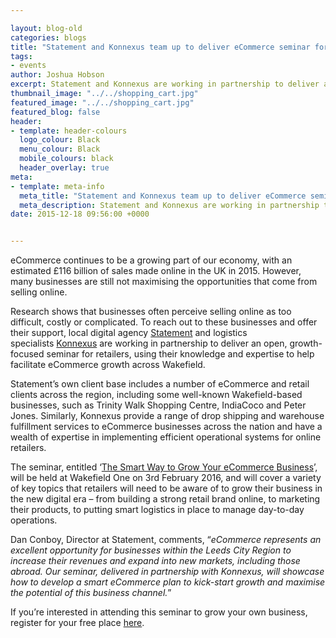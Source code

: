 ```yaml
--- 

layout: blog-old
categories: blogs
title: "Statement and Konnexus team up to deliver eCommerce seminar for growing businesses"
tags:
- events
author: Joshua Hobson
excerpt: Statement and Konnexus are working in partnership to deliver an open, growth-focused seminar for retailers, using their knowledge and expertise to help facilitate eCommerce growth across Wakefield.
thumbnail_image: "../../shopping_cart.jpg"
featured_image: "../../shopping_cart.jpg"
featured_blog: false
header:
- template: header-colours
  logo_colour: Black
  menu_colour: Black
  mobile_colours: black
  header_overlay: true
meta:
- template: meta-info
  meta_title: "Statement and Konnexus team up to deliver eCommerce seminar for growing businesses"
  meta_description: Statement and Konnexus are working in partnership to deliver an open, growth-focused seminar for retailers, using their knowledge and expertise to help facilitate eCommerce growth across Wakefield.
date: 2015-12-18 09:56:00 +0000


--- 
```

eCommerce continues to be a growing part of our economy, with an estimated £116 billion of sales made online in the UK in 2015. However, many businesses are still not maximising the opportunities that come from selling online.

Research shows that businesses often perceive selling online as too difficult, costly or complicated. To reach out to these businesses and offer their support, local digital agency [Statement](https://www.statementagency.com/) and logistics specialists [Konnexus](https://www.konnexus.co.uk) are working in partnership to deliver an open, growth-focused seminar for retailers, using their knowledge and expertise to help facilitate eCommerce growth across Wakefield.

Statement’s own client base includes a number of eCommerce and retail clients across the region, including some well-known Wakefield-based businesses, such as Trinity Walk Shopping Centre, IndiaCoco and Peter Jones. Similarly, Konnexus provide a range of drop shipping and warehouse fulfillment services to eCommerce businesses across the nation and have a wealth of expertise in implementing efficient operational systems for online retailers.

The seminar, entitled ‘[The Smart Way to Grow Your eCommerce Business](https://www.eventbrite.co.uk/e/the-smart-way-to-grow-your-ecommerce-business-tickets-19929391346)’, will be held at Wakefield One on 3rd February 2016, and will cover a variety of key topics that retailers will need to be aware of to grow their business in the new digital era – from building a strong retail brand online, to marketing their products, to putting smart logistics in place to manage day-to-day operations.

Dan Conboy, Director at Statement, comments, “_eCommerce represents an excellent opportunity for businesses within the Leeds City Region to increase their revenues and expand into new markets, including those abroad. Our seminar, delivered in partnership with Konnexus, will showcase how to develop a smart eCommerce plan to kick-start growth and maximise the potential of this business channel._”

If you’re interested in attending this seminar to grow your own business, register for your free place [here](https://www.eventbrite.co.uk/e/the-smart-way-to-grow-your-ecommerce-business-tickets-19929391346).